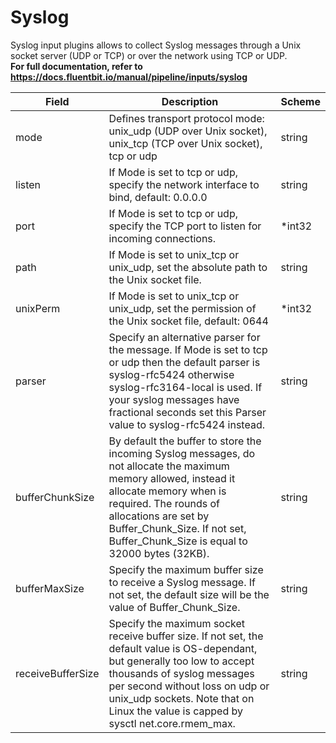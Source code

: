 # Syslog

Syslog input plugins allows to collect Syslog messages through a Unix socket server (UDP or TCP) or over the network using TCP or UDP. <br /> **For full documentation, refer to https://docs.fluentbit.io/manual/pipeline/inputs/syslog**


| Field | Description | Scheme |
| ----- | ----------- | ------ |
| mode | Defines transport protocol mode: unix_udp (UDP over Unix socket), unix_tcp (TCP over Unix socket), tcp or udp | string |
| listen | If Mode is set to tcp or udp, specify the network interface to bind, default: 0.0.0.0 | string |
| port | If Mode is set to tcp or udp, specify the TCP port to listen for incoming connections. | *int32 |
| path | If Mode is set to unix_tcp or unix_udp, set the absolute path to the Unix socket file. | string |
| unixPerm | If Mode is set to unix_tcp or unix_udp, set the permission of the Unix socket file, default: 0644 | *int32 |
| parser | Specify an alternative parser for the message. If Mode is set to tcp or udp then the default parser is syslog-rfc5424 otherwise syslog-rfc3164-local is used. If your syslog messages have fractional seconds set this Parser value to syslog-rfc5424 instead. | string |
| bufferChunkSize | By default the buffer to store the incoming Syslog messages, do not allocate the maximum memory allowed, instead it allocate memory when is required. The rounds of allocations are set by Buffer_Chunk_Size. If not set, Buffer_Chunk_Size is equal to 32000 bytes (32KB). | string |
| bufferMaxSize | Specify the maximum buffer size to receive a Syslog message. If not set, the default size will be the value of Buffer_Chunk_Size. | string |
| receiveBufferSize | Specify the maximum socket receive buffer size. If not set, the default value is OS-dependant, but generally too low to accept thousands of syslog messages per second without loss on udp or unix_udp sockets. Note that on Linux the value is capped by sysctl net.core.rmem_max. | string |
